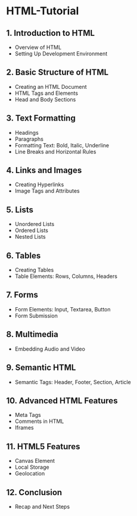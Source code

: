# HTML-Tutorial

## 1. Introduction to HTML
- Overview of HTML
- Setting Up Development Environment

## 2. Basic Structure of HTML
- Creating an HTML Document
- HTML Tags and Elements
- Head and Body Sections

## 3. Text Formatting
- Headings
- Paragraphs
- Formatting Text: Bold, Italic, Underline
- Line Breaks and Horizontal Rules

## 4. Links and Images
- Creating Hyperlinks
- Image Tags and Attributes

## 5. Lists
- Unordered Lists
- Ordered Lists
- Nested Lists

## 6. Tables
- Creating Tables
- Table Elements: Rows, Columns, Headers

## 7. Forms
- Form Elements: Input, Textarea, Button
- Form Submission

## 8. Multimedia
- Embedding Audio and Video

## 9. Semantic HTML
- Semantic Tags: Header, Footer, Section, Article

## 10. Advanced HTML Features
- Meta Tags
- Comments in HTML
- Iframes

## 11. HTML5 Features
- Canvas Element
- Local Storage
- Geolocation

## 12. Conclusion
- Recap and Next Steps